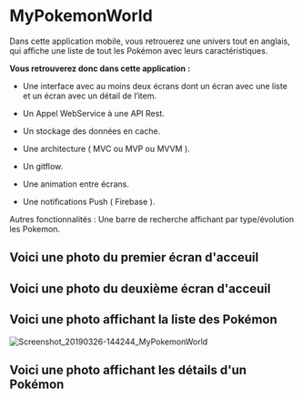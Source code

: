# MyPokemonWorld
Dans cette application mobile, vous retrouerez une univers tout en anglais, qui affiche une liste de tout les Pokémon avec leurs caractéristiques.

**Vous retrouverez donc dans cette application :**

- Une interface avec au moins deux écrans dont un écran avec une liste et un écran avec un détail de l’item.

- Un Appel WebService à une API Rest.

- Un stockage des données en cache.

- Une architecture ( MVC ou MVP ou MVVM ).

- Un gitflow.

- Une animation entre écrans.

- Une notifications Push ( Firebase ).

Autres fonctionnalités : Une barre de  recherche affichant par type/évolution les Pokemon.

## Voici une photo du premier écran d'acceuil

## Voici une photo du deuxième écran d'acceuil

## Voici une photo affichant la liste des Pokémon

![Screenshot_20190326-144244_MyPokemonWorld](https://user-images.githubusercontent.com/48771441/55037995-c15fcc80-501f-11e9-8ef3-6af59aa2c887.jpg)


## Voici une photo affichant les détails d'un Pokémon
